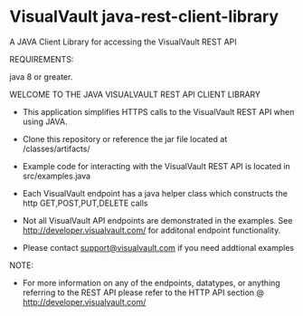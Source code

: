# VisualVault java-rest-client-library
A JAVA Client Library for accessing the VisualVault REST API

REQUIREMENTS:

java 8 or greater.

WELCOME TO THE JAVA VISUALVAULT REST API CLIENT LIBRARY

* This application simplifies HTTPS calls to the VisualVault REST API when using JAVA.

* Clone this repository or reference the jar file located at /classes/artifacts/

* Example code for interacting with the VisualVault REST API is located in src/examples.java

* Each VisualVault endpoint has a java helper class which constructs the http GET,POST,PUT,DELETE calls

* Not all VisualVault API endpoints are demonstrated in the examples.  See http://developer.visualvault.com/ for additonal endpoint functionality.  

* Please contact support@visualvault.com if you need addtional examples

NOTE:

* For more information on any of the endpoints, datatypes, or anything referring to the REST API please refer to the 
HTTP API section @ http://developer.visualvault.com/
